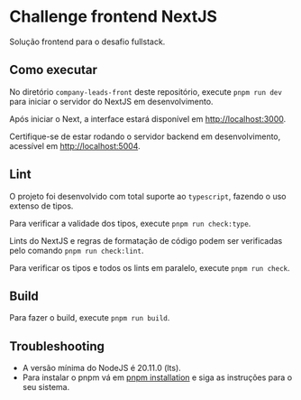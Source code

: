 # Challenge frontend NextJS

Solução frontend para o desafio fullstack.

## Como executar

No diretório `company-leads-front` deste repositório, execute `pnpm run dev` para iniciar o servidor do NextJS em desenvolvimento.

Após iniciar o Next, a interface estará disponível em [http://localhost:3000](http://localhost:3000).

Certifique-se de estar rodando o servidor backend em desenvolvimento, acessível em [http://localhost:5004](http://localhost:5004).

## Lint

O projeto foi desenvolvido com total suporte ao `typescript`, fazendo o uso extenso de tipos.

Para verificar a validade dos tipos, execute `pnpm run check:type`.

Lints do NextJS e regras de formatação de código podem ser verificadas pelo comando `pnpm run check:lint`.

Para verificar os tipos e todos os lints em paralelo, execute `pnpm run check`.

## Build

Para fazer o build, execute `pnpm run build`.

## Troubleshooting

- A versão mínima do NodeJS é 20.11.0 (lts).
- Para instalar o pnpm vá em [pnpm installation](https://pnpm.io/installation) e siga as instruções para o seu sistema.
